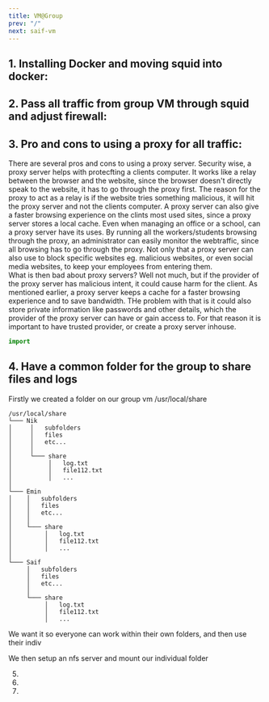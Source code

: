 ```yaml
---
title: VM@Group
prev: "/"
next: saif-vm
---
```


## 1. Installing Docker and moving squid into docker:

## 2. Pass all traffic from group VM through squid and adjust firewall:

## 3. Pro and cons to using a proxy for all traffic:

There are several pros and cons to using a proxy server. Security wise, a proxy server helps with protecfting a clients computer. It works like a relay between the browser and the website, since the browser doesn't directly speak to the website, it has to go through the proxy first. The reason for the proxy to act as a relay is if the website tries something malicious, it will hit the proxy server and not the clients computer. A proxy server can also give a faster browsing experience on the clints most used sites, since a proxy server stores a local cache. Even when managing an office or a school, can a proxy server have its uses. By running all the workers/students browsing through the proxy, an administrator can easily monitor the webtraffic, since all browsing has to go through the proxy. Not only that a proxy server can also use to block specific websites eg. malicious websites, or even social media websites, to keep your employees from entering them.\
What is then bad about proxy servers? Well not much, but if the provider of the proxy server has malicious intent, it could cause harm for the client. As mentioned earlier, a proxy server keeps a cache for a faster browsing experience and to save bandwidth. THe problem with that is it could also store private information like passwords and other details, which the provider of the proxy server can have or gain access to. For that reason it is important to have trusted provider, or create a proxy server inhouse.

```python
import 

```


## 4. Have a common folder for the group to share files and logs

Firstly we created a folder on our group vm /usr/local/share

```
/usr/local/share
└─── Nik
│     │   subfolders
│     │   files
│     │   etc...
│     │
│     └─── share
│          │   log.txt
│          │   file112.txt
│          │   ...
│   
└─── Emin
│    │   subfolders
│    │   files
│    │   etc...
│    │
│    └─── share 
│         │   log.txt
│         │   file112.txt
│         │   ...
│
└─── Saif
     │   subfolders
     │   files
     │   etc...
     │
     └─── share
          │   log.txt
          │   file112.txt
          │   ...

```
We want it so everyone can work within their own folders, and then use their indiv







We then setup an nfs server and mount our individual folder 




5.

6.

7.
